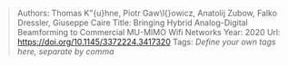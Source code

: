 > Authors: Thomas K\"{u}hne, Piotr Gaw\l{}owicz, Anatolij Zubow, Falko Dressler, Giuseppe Caire
> Title: Bringing Hybrid Analog-Digital Beamforming to Commercial MU-MIMO Wifi Networks
> Year: 2020
> Url: https://doi.org/10.1145/3372224.3417320
> Tags: *Define your own tags here, separate by comma*